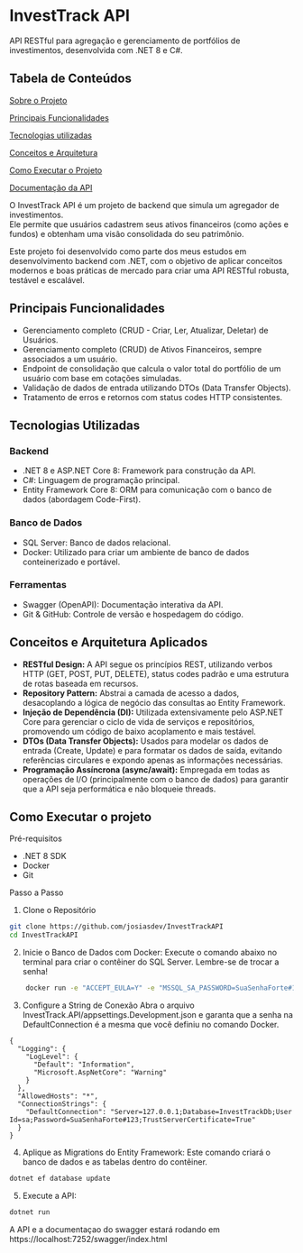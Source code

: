 # InvestTrack API
API RESTful para agregação e gerenciamento de portfólios de investimentos, desenvolvida com .NET 8 e C#.


## Tabela de Conteúdos

<a href="#Sobre">Sobre o Projeto</a>

<a href="#funcionalidades">Principais Funcionalidades</a>

<a href="#tecnologias">Tecnologias utilizadas</a>

<a href="#conceitos">Conceitos e Arquitetura</a>

<a href="#executar">Como Executar o Projeto</a>


<a href="#documentacao">Documentação da API</a>


<div class="Sobre">
        <p>O InvestTrack API é um projeto de backend que simula um agregador de investimentos. <br>Ele permite que usuários cadastrem seus ativos financeiros (como ações e fundos) e obtenham uma visão consolidada do seu patrimônio.</p>
        <p>Este projeto foi desenvolvido como parte dos meus estudos em desenvolvimento backend com .NET, com o objetivo de aplicar conceitos modernos e boas práticas de mercado para criar uma API RESTful robusta, testável e escalável.</p>
</div>

## Principais Funcionalidades
- Gerenciamento completo (CRUD - Criar, Ler, Atualizar, Deletar) de Usuários.
- Gerenciamento completo (CRUD) de Ativos Financeiros, sempre associados a um usuário.
- Endpoint de consolidação que calcula o valor total do portfólio de um usuário com base em cotações simuladas.
- Validação de dados de entrada utilizando DTOs (Data Transfer Objects).
- Tratamento de erros e retornos com status codes HTTP consistentes.


## Tecnologias Utilizadas

### Backend
- .NET 8 e ASP.NET Core 8: Framework para construção da API.
- C#: Linguagem de programação principal.
- Entity Framework Core 8: ORM para comunicação com o banco de dados (abordagem Code-First).

### Banco de Dados
- SQL Server: Banco de dados relacional.
- Docker: Utilizado para criar um ambiente de banco de dados conteinerizado e portável.

### Ferramentas
- Swagger (OpenAPI): Documentação interativa da API.
- Git & GitHub: Controle de versão e hospedagem do código.

## Conceitos e Arquitetura Aplicados
- **RESTful Design:** A API segue os princípios REST, utilizando verbos HTTP (GET, POST, PUT, DELETE), status codes padrão e uma estrutura de rotas baseada em recursos.
- **Repository Pattern:** Abstrai a camada de acesso a dados, desacoplando a lógica de negócio das consultas ao Entity Framework.
- **Injeção de Dependência (DI):** Utilizada extensivamente pelo ASP.NET Core para gerenciar o ciclo de vida de serviços e repositórios, promovendo um código de baixo acoplamento e mais testável.
- **DTOs (Data Transfer Objects):** Usados para modelar os dados de entrada (Create, Update) e para formatar os dados de saída, evitando referências circulares e expondo apenas as informações necessárias.
- **Programação Assíncrona (async/await):** Empregada em todas as operações de I/O (principalmente com o banco de dados) para garantir que a API seja performática e não bloqueie threads.


## Como Executar o projeto
Pré-requisitos
- .NET 8 SDK
- Docker
- Git

Passo a Passo
1. Clone o Repositório
```bash
git clone https://github.com/josiasdev/InvestTrackAPI
cd InvestTrackAPI
```

2. Inicie o Banco de Dados com Docker:
Execute o comando abaixo no terminal para criar o contêiner do SQL Server. Lembre-se de trocar a senha!
```bash
    docker run -e "ACCEPT_EULA=Y" -e "MSSQL_SA_PASSWORD=SuaSenhaForte#123" -p 1433:1433 --name sql-invest-track -d mcr.microsoft.com/mssql/server:2022-latest
```

3. Configure a String de Conexão
   Abra o arquivo InvestTrack.API/appsettings.Development.json e garanta que a senha na DefaultConnection é a mesma que você definiu no comando Docker.
```
{
  "Logging": {
    "LogLevel": {
      "Default": "Information",
      "Microsoft.AspNetCore": "Warning"
    }
  },
  "AllowedHosts": "*",
  "ConnectionStrings": {
    "DefaultConnection": "Server=127.0.0.1;Database=InvestTrackDb;User Id=sa;Password=SuaSenhaForte#123;TrustServerCertificate=True"
  }
}
```

4. Aplique as Migrations do Entity Framework:
   Este comando criará o banco de dados e as tabelas dentro do contêiner.
```bash
dotnet ef database update
```

5. Execute a API:
```bash
dotnet run
```

A API e a documentaçao do swagger estará rodando em https://localhost:7252/swagger/index.html